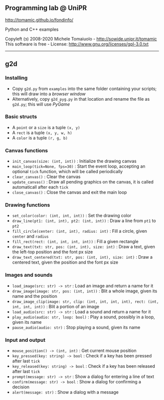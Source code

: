 ## Programming lab @ UniPR

http://tomamic.github.io/fondinfo/

Python and C++ examples

Copyleft (ɔ) 2008-2020 Michele Tomaiuolo - http://sowide.unipr.it/tomamic <br>
This software is free - License: http://www.gnu.org/licenses/gpl-3.0.txt

---

## g2d

### Installing

- Copy `g2d.py` from `examples` into the same folder containing your scripts; this will draw into a *browser window*
- Alternatively, copy `g2d_pyg.py` in that location and rename the file as `g2d.py`; this will use *PyGame*

### Basic structs

- A `point` or a `size` is a tuple `(x, y)`
- A `rect` is a tuple `(x, y, w, h)`
- A `color` is a tuple `(r, g, b)`

### Canvas functions

- `init_canvas(size: (int, int))` : Initialize the drawing canvas
- `main_loop(tick=None, fps=30)` : Start the event loop, accepting an optional `tick` function, which will be called periodically
- `clear_canvas()` : Clear the canvas
- `update_canvas()` : Draw all pending graphics on the canvas, it is called automaticall after each `tick`
- `close_canvas()` : Close the canvas and exit the main loop

### Drawing functions

- `set_color(color: (int, int, int))` : Set the drawing color
- `draw_line(pt1: (int, int), pt2: (int, int))` : Draw a line from `pt1` to `pt2`
- `fill_circle(center: (int, int), radius: int)` : Fill a circle, given `center` and `radius`
- `fill_rect(rect: (int, int, int, int))` : Fill a given rectangle
- `draw_text(txt: str, pos: (int, int), size: int)` : Draw a text, given the left-top position and the font px size
- `draw_text_centered(txt: str, pos: (int, int), size: int)` : Draw a centered text, given the position and the font px size

### Images and sounds

- `load_image(src: str) -> str` : Load an image and return a name for it
- `draw_image(image: str, pos: (int, int))` : Blit a whole image, given its name and the position
- `draw_image_clip(image: str, clip: (int, int, int, int), rect: (int, int, int, int))` : Blit a portion of an image
- `load_audio(src: str) -> str` : Load a sound and return a name for it
- `play_audio(audio: str, loop: bool)` : Play a sound, possibly in a loop, given its name
- `pause_audio(audio: str)` : Stop playing a sound, given its name

### Input and output

- `mouse_position() -> (int, int)` : Get current mouse position
- `key_pressed(key: string) -> bool` : Check if a key has been pressed after last `tick`
- `key_released(key: string) -> bool` : Check if a key has been released after last `tick`
- `prompt(message: str) -> str` : Show a dialog for entering a line of text
- `confirm(message: str) -> bool` : Show a dialog for confirming a decision
- `alert(message: str)` : Show a dialog with a message
